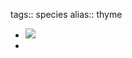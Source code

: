 tags:: species
alias:: thyme

- ![](https://peach-geographical-bat-397.mypinata.cloud/ipfs/QmRjCnZVkRiGqcaaXbz7ysYMaYizwpFVd4wvBWq3rWfJFY)
-